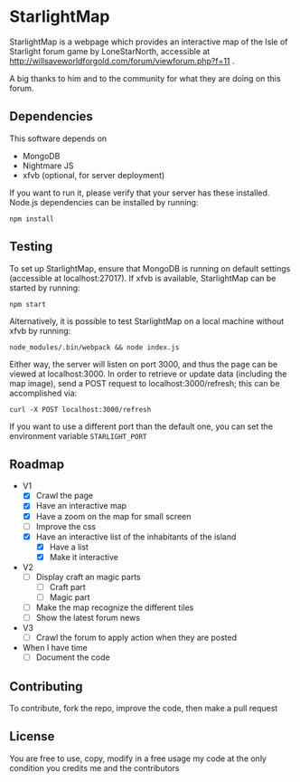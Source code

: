 # StarlightMap

StarlightMap is a webpage which provides an interactive map of the Isle of Starlight forum game by LoneStarNorth, accessible at http://willsaveworldforgold.com/forum/viewforum.php?f=11 .

A big thanks to him and to the community for what they are doing on this forum.

## Dependencies
This software depends on
 - MongoDB
 - Nightmare JS
 - xfvb (optional, for server deployment)

If you want to run it, please verify that your server has these installed. Node.js dependencies can be installed by running:
```
npm install
```

## Testing
To set up StarlightMap, ensure that MongoDB is running on default settings (accessible at localhost:27017). If xfvb is available, StarlightMap can be started by running:
```
npm start
```

Alternatively, it is possible to test StarlightMap on a local machine without xfvb by running:
```
node_modules/.bin/webpack && node index.js
```

Either way, the server will listen on port 3000, and thus the page can be viewed at localhost:3000. In order to retrieve or update data (including the map image), send a POST request to localhost:3000/refresh; this can be accomplished via:
```
curl -X POST localhost:3000/refresh
```

If you want to use a different port than the default one, you can set the environment variable `STARLIGHT_PORT`

## Roadmap
- V1
  - [x] Crawl the page
  - [x] Have an interactive map
  - [x] Have a zoom on the map for small screen
  - [ ] Improve the css
  - [x] Have an interactive list of the inhabitants of the island
    - [x] Have a list
    - [x] Make it interactive
- V2
  - [ ] Display craft an magic parts
    - [ ] Craft part
    - [ ] Magic part
  - [ ] Make the map recognize the different tiles
  - [ ] Show the latest forum news
- V3
  - [ ] Crawl the forum to apply action when they are posted
- When I have time
  - [ ] Document the code

## Contributing
To contribute, fork the repo, improve the code, then make a pull request

## License
You are free to use, copy, modify in a free usage my code at the only condition you credits me and the contributors
